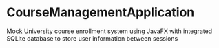 # CourseManagementApplication
Mock University course enrollment system using JavaFX with integrated SQLite database to store user information between sessions
